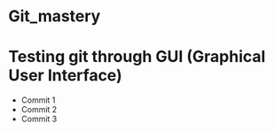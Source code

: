 # Git_mastery

# Testing git through GUI (Graphical User Interface)

- Commit 1
- Commit 2
- Commit 3